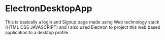 # ElectronDesktopApp

This is basically a login and Signup page made using Web technology stack (HTML CSS JAVASCRIPT) and I also used Electron to project this web based application to a desktop profile 
